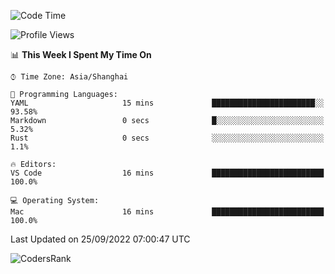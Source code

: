 <!--START_SECTION:waka-->
![Code Time](http://img.shields.io/badge/Code%20Time-1%2C679%20hrs%201%20min-blue)

![Profile Views](http://img.shields.io/badge/Profile%20Views-23-blue)

📊 **This Week I Spent My Time On** 

```text
⌚︎ Time Zone: Asia/Shanghai

💬 Programming Languages: 
YAML                     15 mins             ███████████████████████░░   93.58% 
Markdown                 0 secs              █░░░░░░░░░░░░░░░░░░░░░░░░   5.32% 
Rust                     0 secs              ░░░░░░░░░░░░░░░░░░░░░░░░░   1.1%

🔥 Editors: 
VS Code                  16 mins             █████████████████████████   100.0%

💻 Operating System: 
Mac                      16 mins             █████████████████████████   100.0%

```


 Last Updated on 25/09/2022 07:00:47 UTC
<!--END_SECTION:waka-->

![CodersRank](https://cr-skills-chart-widget.azurewebsites.net/api/api?username=BugenZhao&padding=16&tooltip=true&branding=false&sort-by-score=true&skills=Rust%2C%20Swift%2C%20C%2C%20TypeScript%2C%20Java%2C%20Go%2C%20Dart%2C%20C%2B%2B%2C%20Python%2C%20Assembly%2C%20Shell%2C%20Kotlin)

